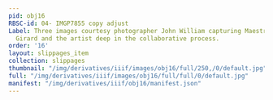 ```yaml
---
pid: obj16
RBSC-id: 04- IMGP7855 copy adjust
Label: Three images courtesy photographer John William capturing Maestro Dr. Jonathan
  Girard and the artist deep in the collaborative process.
order: '16'
layout: slippages_item
collection: slippages
thumbnail: "/img/derivatives/iiif/images/obj16/full/250,/0/default.jpg"
full: "/img/derivatives/iiif/images/obj16/full/full/0/default.jpg"
manifest: "/img/derivatives/iiif/obj16/manifest.json"
---
```

